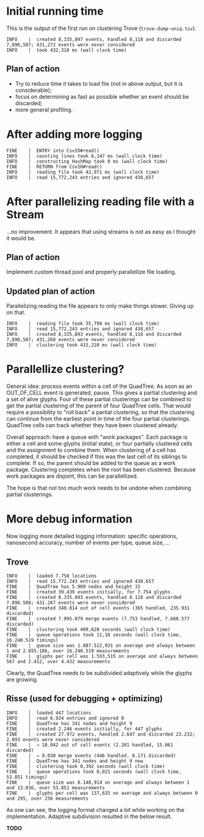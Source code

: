 # Initial running time
This is the output of the first run on clustering Trove (`trove-dump-uniq.tsv`).

    INFO    |  created 8,335,897 events, handled 8,118 and discarded 7,896,507; 431,272 events were never considered
    INFO    |  took 432,318 ms (wall clock time)

## Plan of action

  - Try to reduce time it takes to load file (not in above output, but it is considerable);
  - focus on determining as fast as possible whether an event should be discarded;
  - more general profiling.

# After adding more logging

    FINE    |  ENTRY into CsvIO#read()
    INFO    |  counting lines took 6,147 ms (wall clock time)
    INFO    |  constructing HashMap took 0 ms (wall clock time)
    FINE    |  RETURN from CsvIO#read()
    INFO    |  reading file took 42,971 ms (wall clock time)
    INFO    |  read 15,772,243 entries and ignored 438,657

# After parallelizing reading file with a Stream

...no improvement. It appears that using streams is not as easy as I thought it would be.

## Plan of action

Implement custom thread pool and properly parallellize file loading.

## Updated plan of action

Parallelizing reading the file appears to only make things slower. Giving up on that.

    INFO    |  reading file took 35,798 ms (wall clock time)
    INFO    |  read 15,772,243 entries and ignored 438,657
    INFO    |  created 8,335,893 events, handled 8,118 and discarded 7,896,507; 431,268 events were never considered
    INFO    |  clustering took 415,210 ms (wall clock time)

# Parallellize clustering?

General idea: process events within a cell of the QuadTree. As soon as an OUT_OF_CELL event is generated, pause. This gives a partial clustering and a set of alive glyphs. Four of these partial clusterings can be combined to get the partial clustering of the parent of four QuadTree cells. That would require a possibility to "roll back" a partial clustering, so that the clustering can continue from the earliest point in time of the four partial clusterings. QuadTree cells can track whether they have been clustered already.

Overall approach: have a queue with "work packages". Each package is either a cell and some glyphs (initial state), or four partially clustered cells and the assignment to combine them. When clustering of a cell has completed, it should be checked if this was the last cell of its siblings to complete. If so, the parent should be added to the queue as a work package. Clustering completes when the root has been clustered. Because work packages are disjoint, this can be parallellized.

The hope is that not too much work needs to be undone when combining partial clusterings.

# More debug information

Now logging more detailed logging information: specific operations, nanosecond accuracy, number of events per type, queue size, ...

## Trove

    INFO    |  loaded 7.758 locations
    INFO    |  read 15.772.243 entries and ignored 438.657
    FINE    |  QuadTree has 5.909 nodes and height 15
    FINE    |  created 39.439 events initially, for 7.754 glyphs
    FINE    |  created 8.335.893 events, handled 8.118 and discarded 7.896.508; 431.267 events were never considered
    FINE    |  created 340.814 out of cell events (365 handled, 235.931 discarded)
    FINE    |  created 7.995.079 merge events (7.753 handled, 7.660.577 discarded)
    FINE    |  clustering took 409,628 seconds (wall clock time)
    FINE    |  queue operations took 11,18 seconds (wall clock time, 16.240.519 timings)
    FINE    |  queue size was 1.887.522,031 on average and always between 1 and 2.855.186, over 16.240.519 measurements
    FINE    |  glyphs per cell was 1.593,515 on average and always between 567 and 2.412, over 4.432 measurements

Clearly, the QuadTree needs to be subdivided adaptively while the glyphs are growing.

## Risse (used for debugging + optimizing)

    INFO    |  loaded 447 locations
    INFO    |  read 6.924 entries and ignored 0
    FINE    |  QuadTree has 341 nodes and height 9
    FINE    |  created 2.246 events initially, for 447 glyphs
    FINE    |  created 27.972 events, handled 2.647 and discarded 23.232; 2.093 events were never considered
    FINE    |  → 18.942 out of cell events (2.201 handled, 15.061 discarded)
    FINE    |  → 9.030 merge events (446 handled, 8.171 discarded)
    FINE    |  QuadTree has 341 nodes and height 9 now
    FINE    |  clustering took 0,392 seconds (wall clock time)
    FINE    |  queue operations took 0,021 seconds (wall clock time, 53.851 timings)
    FINE    |  queue size was 8.148,914 on average and always between 1 and 13.036, over 53.851 measurements
    FINE    |  glyphs per cell was 137,625 on average and always between 0 and 295, over 256 measurements

As one can see, the logging format changed a bit while working on the implementation. Adaptive subdivision resulted in the below result.

**TODO**
